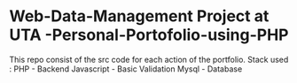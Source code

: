 # Web-Data-Management Project at UTA -Personal-Portofolio-using-PHP

This repo consist of the src code for each action of the portfolio.
Stack used :
PHP - Backend
Javascript - Basic Validation
Mysql - Database

